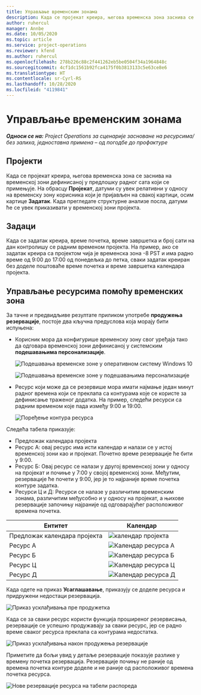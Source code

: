 ```yaml
---
title: Управљање временским зонама
description: Када се пројекат креира, његова временска зона заснива се на временској зони дефинисаној у предлошку радног сата који се примењује.
author: ruhercul
manager: Annbe
ms.date: 10/05/2020
ms.topic: article
ms.service: project-operations
ms.reviewer: kfend
ms.author: ruhercul
ms.openlocfilehash: 278b226c88c2f441262eb5be0504f34a1964848c
ms.sourcegitcommit: 4cf1dc1561b92fca4175f0b3813133c5e63ce8e6
ms.translationtype: HT
ms.contentlocale: sr-Cyrl-RS
ms.lasthandoff: 10/28/2020
ms.locfileid: "4119841"
---
```

# <a name="manage-time-zones"></a>Управљање временским зонама

_**Односи се на:** Project Operations за сценарије засноване на ресурсима/без залиха, једноставна примена – од погодбе до профактуре_


## <a name="projects"></a>Пројекти

Када се пројекат креира, његова временска зона се заснива на временској зони дефинисаној у предлошку радног сата који се примењује. На обрасцу **Пројекат**, датуми су увек релативни у односу на временску зону корисника који је пријављен на свакој картици, осим картице **Задатак**. Када прегледате структурне анализе посла, датуми ће се увек приказивати у временској зони пројекта.

## <a name="tasks"></a>Задаци

Када се задатак креира, време почетка, време завршетка и број сати на дан контролишу се радним временом пројекта. На пример, ако се задатак креира са пројектом чија је временска зона -8 PST и има радно време од 9:00 до 17:00 од понедељка до петка, сваки задатак креиран без доделе поштоваће време почетка и време завршетка календара пројекта.

## <a name="manage-resources-with-time-zones"></a>Управљање ресурсима помоћу временских зона

За тачне и предвидљиве резултате приликом употребе **продужења резервације**, постоје два кључна предуслова која морају бити испуњена:  

- Корисник мора да конфигурише временску зону свог уређаја тако да одговара временској зони дефинисаној у системским **подешавањима персонализације**.
 
  ![Подешавања временске зоне у оперативном систему Windows 10](media/reconcile-assignments-03.png)

  ![Подешавања временске зоне у подешавањима персонализације](media/reconcile-assignments-04.png)
 
- Ресурс који може да се резервише мора имати најмање један минут радног времена који се преклапа са контурама које се користе за дефинисање траженог додатка. На пример, следећи ресурси са радним временом које пада између 9:00 и 19:00. 

  ![Поређење контура ресурса](media/reconcile-assignments-05.png)

Следећа табела приказује:

- Предложак календара пројекта
- Ресурс А: овај ресурс има исти календар и налази се у истој временској зони као и пројекат. Почетно време резервације ће бити у 9:00.
- Ресурс Б: Овај ресурс се налази у другој временској зони у односу на пројекат и почиње у 7:00 у својој временској зони. Међутим, резервације ће почети у 9:00, јер је то најраније време почетка контуре задатка.
- Ресурси Ц и Д: Ресурси се налазе у различитим временским зонама, различитим међусобно и у односу на пројекат, а њихове резервације започињу најраније од одговарајућег расположивог времена почетка.

|Ентитет  |Календар  |
|-|-|
|Предложак календара пројекта   | ![календар пројекта](media/reconcile-assignments-06.png) |
|Ресурс А  | ![Календар ресурса А](media/reconcile-assignments-06.png) |
|Ресурс Б  |  ![Календар ресурса Б](media/reconcile-assignments-07.png) |
|Ресурс Ц  |  ![Календар ресурса Ц](media/reconcile-assignments-08.png) |
|Ресурс Д  | ![Календар ресурса Д](media/reconcile-assignments-09.png)  |
 
Када одете на приказ **Усаглашавање**, приказују се доделе ресурса и придружени недостаци резервација.

![Приказ усклађивања пре продужетка](media/reconcile-assignments-10.png)

Када се за сваки ресурс користи функција проширеног резервисања, резервације се успешно продужавају за сваки ресурс, јер се радно време сваког ресурса преклапа са контурама недостатка.

![Приказ усклађивања након продужења резервације](media/reconcile-assignments-11.png) 

Приметите да бољи увид у детаље резервације показује разлике у времену почетка резервација. Резервације почињу не раније од времена почетка контуре доделе и не раније од расположивог времена почетка ресурса.

![Нове резервације ресурса на табели распореда](media/reconcile-assignments-12.png)
